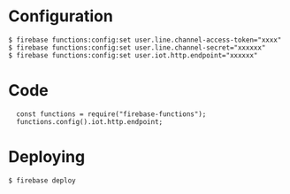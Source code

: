 # Configuration
```
$ firebase functions:config:set user.line.channel-access-token="xxxx"
$ firebase functions:config:set user.line.channel-secret="xxxxxx"
$ firebase functions:config:set user.iot.http.endpoint="xxxxxx"
```
# Code

```
  const functions = require("firebase-functions");
  functions.config().iot.http.endpoint;
```
# Deploying

```
$ firebase deploy
```
